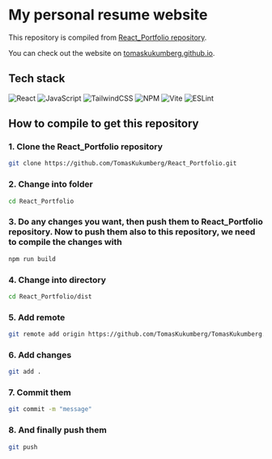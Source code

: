 # My personal resume website
This repository is compiled from [React_Portfolio repository](https://github.com/TomasKukumberg/React_Portfolio). 

You can check out the website on [tomaskukumberg.github.io](https://tomaskukumberg.github.io).

## Tech stack
![React](https://img.shields.io/badge/react-%2320232a.svg?style=for-the-badge&logo=react&logoColor=%2361DAFB)
![JavaScript](https://img.shields.io/badge/javascript-%23323330.svg?style=for-the-badge&logo=javascript&logoColor=%23F7DF1E)
![TailwindCSS](https://img.shields.io/badge/tailwindcss-%2338B2AC.svg?style=for-the-badge&logo=tailwind-css&logoColor=white)
![NPM](https://img.shields.io/badge/NPM-%23CB3837.svg?style=for-the-badge&logo=npm&logoColor=white)
![Vite](https://img.shields.io/badge/vite-%23646CFF.svg?style=for-the-badge&logo=vite&logoColor=white)
![ESLint](https://img.shields.io/badge/ESLint-4B3263?style=for-the-badge&logo=eslint&logoColor=white)

## How to compile to get this repository
### 1. Clone the React_Portfolio repository
```bash
git clone https://github.com/TomasKukumberg/React_Portfolio.git
```
### 2. Change into folder
```bash
cd React_Portfolio
```
### 3. Do any changes you want, then push them to React_Portfolio repository. Now to push them also to this repository, we need to compile the changes with
```bash
npm run build
```
### 4. Change into directory
```bash
cd React_Portfolio/dist
```
### 5. Add remote
```bash
git remote add origin https://github.com/TomasKukumberg/TomasKukumberg.github.io
```
### 6. Add changes
```bash
git add .
```
### 7. Commit them
```bash
git commit -m "message"
```
### 8. And finally push them
```bash
git push
```
